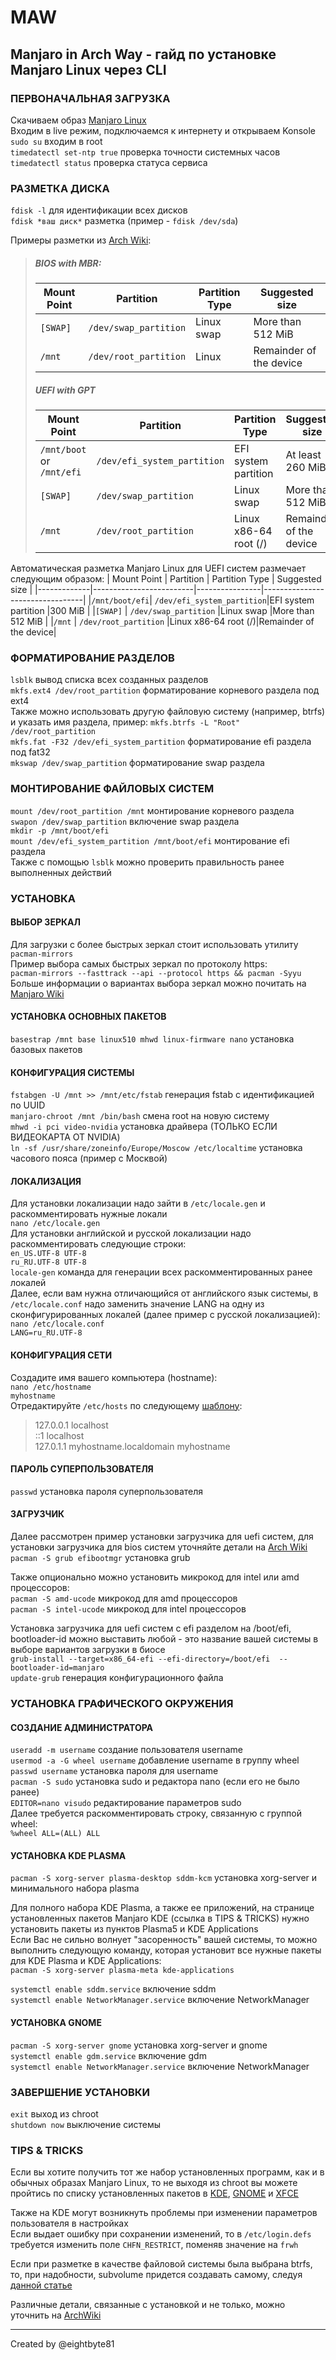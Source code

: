 # MAW
Manjaro in Arch Way - гайд по установке Manjaro Linux через CLI
---
### ПЕРВОНАЧАЛЬНАЯ ЗАГРУЗКА
Скачиваем образ [Manjaro Linux](https://manjaro.org/download/)  
Входим в live режим, подключаемся к интернету и открываем Konsole  
`sudo su` входим в root  
`timedatectl set-ntp true` проверка точности системных часов  
`timedatectl status` проверка статуса сервиса  

### РАЗМЕТКА ДИСКА
`fdisk -l` для идентификации всех дисков  
`fdisk *ваш диск*` разметка (пример - `fdisk /dev/sda`)  

Примеры разметки из [Arch Wiki](https://wiki.archlinux.org/title/Installation_guide#Example_layouts):  
>##### BIOS with MBR:
>| Mount Point | Partition 		| Partition Type | Suggested size 	   |
>|-------------|-------------------------|----------------|-------------------------|
>|   `[SWAP]`  | `/dev/swap_partition`   |   Linux swap   | More than 512 MiB       |
>|   `/mnt`    | `/dev/root_partition`   |   Linux        | Remainder of the device |
>##### UEFI with GPT
>| Mount Point | Partition 		| Partition Type | Suggested size 	   |
>|-------------|-------------------------|----------------|-------------------------|
>|`/mnt/boot` or `/mnt/efi`|`/dev/efi_system_partition`|EFI system partition |At least 260 MiB |
>|`[SWAP]`  		  | `/dev/swap_partition`     |   Linux swap        |More than 512 MiB|
>|`/mnt`    		  | `/dev/root_partition`     |Linux x86-64 root (/)| Remainder of the device|

Автоматическая разметка Manjaro Linux для UEFI систем размечает следующим образом:
| Mount Point | Partition 		| Partition Type | Suggested size	           |
|-------------|-------------------------|----------------|---------------------------------|
|`/mnt/boot/efi`| `/dev/efi_system_partition`|EFI system partition |300 MiB                |
|`[SWAP]`       | `/dev/swap_partition`      |Linux swap           |More than 512 MiB      |
|`/mnt`         | `/dev/root_partition`      |Linux x86-64 root (/)|Remainder of the device|

### ФОРМАТИРОВАНИЕ РАЗДЕЛОВ
`lsblk` вывод списка всех созданных разделов  
`mkfs.ext4 /dev/root_partition` форматирование корневого раздела под ext4  
Также можно использовать другую файловую систему (например, btrfs) и указать имя раздела, пример: `mkfs.btrfs -L "Root" /dev/root_partition`  
`mkfs.fat -F32 /dev/efi_system_partition` форматирование efi раздела под fat32  
`mkswap /dev/swap_partition` форматирование swap раздела  

### МОНТИРОВАНИЕ ФАЙЛОВЫХ СИСТЕМ
`mount /dev/root_partition /mnt` монтирование корневого раздела  
`swapon /dev/swap_partition` включение swap раздела  
`mkdir -p /mnt/boot/efi`  
`mount /dev/efi_system_partition /mnt/boot/efi` монтирование efi раздела  
Также с помощью `lsblk` можно проверить правильность ранее выполненных действий  

### УСТАНОВКА
#### ВЫБОР ЗЕРКАЛ
Для загрузки с более быстрых зеркал стоит использовать утилиту `pacman-mirrors`  
Пример выбора самых быстрых зеркал по протоколу https:  
`pacman-mirrors --fasttrack --api --protocol https && pacman -Syyu`  
Больше информации о вариантах выбора зеркал можно почитать на [Manjaro Wiki](https://wiki.manjaro.org/index.php/Pacman-mirrors)  

#### УСТАНОВКА ОСНОВНЫХ ПАКЕТОВ
`basestrap /mnt base linux510 mhwd linux-firmware nano` установка базовых пакетов  

#### КОНФИГУРАЦИЯ СИСТЕМЫ
`fstabgen -U /mnt >> /mnt/etc/fstab` генерация fstab с идентификацией по UUID  
`manjaro-chroot /mnt /bin/bash` смена root на новую систему  
`mhwd -i pci video-nvidia` установка драйвера (ТОЛЬКО ЕСЛИ ВИДЕОКАРТА ОТ NVIDIA)  
`ln -sf /usr/share/zoneinfo/Europe/Moscow /etc/localtime` установка часового пояса (пример с Москвой)  

#### ЛОКАЛИЗАЦИЯ
Для установки локализации надо зайти в `/etc/locale.gen` и раскомментировать нужные локали  
`nano /etc/locale.gen`  
Для установки английской и русской локализации надо раскомментировать следующие строки:  
`en_US.UTF-8 UTF-8`  
`ru_RU.UTF-8 UTF-8`  
`locale-gen` команда для генерации всех раскомментированных ранее локалей  
Далее, если вам нужна отличающийся от английского язык системы, в `/etc/locale.conf` надо заменить значение LANG на одну из сконфигурированных локалей (далее пример с русской локализацией):  
`nano /etc/locale.conf`  
`LANG=ru_RU.UTF-8`  

#### КОНФИГУРАЦИЯ СЕТИ
Создадите имя вашего компьютера (hostname):  
`nano /etc/hostname`  
`myhostname`  
Отредактируйте `/etc/hosts`  по следующему [шаблону](https://wiki.archlinux.org/title/Installation_guide#Network_configuration):  
>127.0.0.1  localhost  
>::1        localhost  
>127.0.1.1  myhostname.localdomain  myhostname  

#### ПАРОЛЬ СУПЕРПОЛЬЗОВАТЕЛЯ
`passwd` установка пароля суперпользователя  

#### ЗАГРУЗЧИК
Далее рассмотрен пример установки загрузчика для uefi систем, для установки загрузчика для bios систем уточняйте детали на [Arch Wiki](https://wiki.archlinux.org/title/GRUB)  
`pacman -S grub efibootmgr` установка grub  

Также опционально можно установить микрокод для intel или amd процессоров:  
`pacman -S amd-ucode`  микрокод для amd процессоров  
`pacman -S intel-ucode`  микрокод для intel процессоров  

Установка загрузчика для uefi систем с efi разделом на /boot/efi, bootloader-id можно выставить любой - это название вашей системы в выборе вариантов загрузки в биосе  
`grub-install --target=x86_64-efi --efi-directory=/boot/efi  --bootloader-id=manjaro`  
`update-grub` генерация конфигурационного файла  

### УСТАНОВКА ГРАФИЧЕСКОГО ОКРУЖЕНИЯ
#### СОЗДАНИЕ АДМИНИСТРАТОРА
`useradd -m username` создание пользователя username  
`usermod -a -G wheel username` добавление username в группу wheel  
`passwd username` установка пароля для username  
`pacman -S sudo` установка sudo и редактора nano (если его не было ранее)  
`EDITOR=nano visudo` редактирование параметров sudo  
Далее требуется раскомментировать строку, связанную с группой wheel:  
`%wheel ALL=(ALL) ALL`  

#### УСТАНОВКА KDE PLASMA
`pacman -S xorg-server plasma-desktop sddm-kcm` установка xorg-server и минимального набора plasma  
  
Для полного набора KDE Plasma, а также ее приложений, на странице установленных пакетов Manjaro KDE (ссылка в TIPS & TRICKS) нужно установить пакеты из пунктов Plasma5 и KDE Applications  
Если Вас не сильно волнует "засоренность" вашей системы, то можно выполнить следующую команду, которая установит все нужные пакеты для KDE Plasma и KDE Applications:  
`pacman -S xorg-server plasma-meta kde-applications`  
  
`systemctl enable sddm.service` включение sddm  
`systemctl enable NetworkManager.service` включение NetworkManager  

#### УСТАНОВКА GNOME
`pacman -S xorg-server gnome` установка xorg-server и gnome  
`systemctl enable gdm.service` включение gdm  
`systemctl enable NetworkManager.service` включение NetworkManager  

### ЗАВЕРШЕНИЕ УСТАНОВКИ
`exit` выход из chroot  
`shutdown now` выключение системы  

### TIPS & TRICKS
Если вы хотите получить тот же набор установленных программ, как и в обычных образах Manjaro Linux, то не выходя из chroot вы можете пройтись по списку установленных пакетов в [KDE](https://gitlab.manjaro.org/profiles-and-settings/iso-profiles/-/blob/master/manjaro/kde/Packages-Desktop), [GNOME](https://gitlab.manjaro.org/profiles-and-settings/iso-profiles/-/blob/master/manjaro/gnome/Packages-Desktop) и [XFCE](https://gitlab.manjaro.org/profiles-and-settings/iso-profiles/-/blob/master/manjaro/xfce/Packages-Desktop)  

Также на KDE могут возникнуть проблемы при изменении параметров пользователя в настройках  
Если выдает ошибку при сохранении изменений, то в `/etc/login.defs` требуется изменить поле `CHFN_RESTRICT`, поменяв значение на `frwh`  

Если при разметке в качестве файловой системы была выбрана btrfs, то, при надобности, subvolume придется создавать самому, следуя [данной статье](https://wiki.archlinux.org/title/Btrfs#Subvolumes)  

Различные детали, связанные с установкой и не только, можно уточнить на [ArchWiki](https://wiki.archlinux.org/)  

---
Created by @eightbyte81
